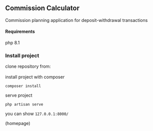 
## Commission Calculator
Commission planning application for deposit-withdrawal transactions


#### Requirements
php 8.1 <br>


### Install project

clone repository from: 
<br>
<br>
install project with composer
```
composer install
```

serve project
```
php artisan serve
```

you can show ```127.0.0.1:8000/``` 

(homepage)


